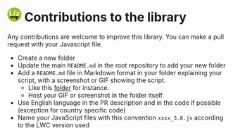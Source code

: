 ![3Liz](icon.png) Contributions to the library
==============================================

Any contributions are welcome to improve this library.
You can make a pull request with your Javascript file.

* Create a new folder
* Update the main `README.md` in the root repository to add your new folder
* Add a `README.md` file in Markdown format in your folder explaining your script, with a screenshot or GIF showing the script.
  * Like this [folder](./library/point_buffer_on_map) for instance.
  * Host your GIF or screenshot in the folder itself
* Use English language in the PR description and in the code if possible (exception for country specific code)
* Name your JavaScript files with this convention `xxxx_3.8.js` according to the LWC version used
